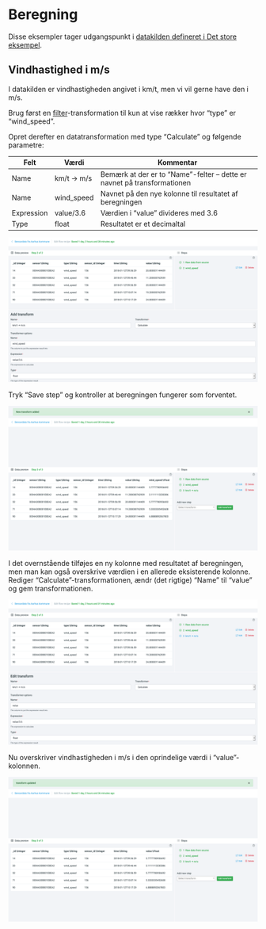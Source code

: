 # Beregning

Disse eksempler tager udgangspunkt i [datakilden defineret i Det store
eksempel](../tutorial#datakilden).

## Vindhastighed i m/s

I datakilden er vindhastigheden angivet i km/t, men vi vil gerne have den i m/s.

Brug først en [filter](filter)-transformation til kun at vise rækker hvor
“type” er “wind_speed”.

Opret derefter en datatransformation med type “Calculate” og følgende parametre:

| Felt       | Værdi      | Kommentar                                                               |
|------------|------------|-------------------------------------------------------------------------|
| Name       | km/t → m/s | Bemærk at der er to “Name”-felter – dette er navnet på transformationen |
| Name       | wind_speed | Navnet på den nye kolonne til resultatet af beregningen                 |
| Expression | value/3.6  | Værdien i “value” divideres med 3.6                                     |
| Type       | float      | Resultatet er et decimaltal                                             |

![calculate_000][calculate_000]

Tryk “Save step” og kontroller at beregningen fungerer som forventet.

![calculate_001][calculate_001]

I det overnstående tilføjes en ny kolonne med resultatet af beregningen, men man
kan også overskrive værdien i en allerede eksisterende kolonne. Rediger
“Calculate”-transformationen, ændr (det rigtige) “Name” til “value” og gem
transformationen.

![calculate_002][calculate_002]

Nu overskriver vindhastigheden i m/s i den oprindelige værdi i “value”-kolonnen.

![calculate_003][calculate_003]

[calculate_000]: images/Screenshot_2019-12-17%20Add%20transform%20Datatidy.png
[calculate_001]: images/Screenshot_2019-12-17%20Data%20flow%20recipe%20step%20Datatidy.png
[calculate_002]: images/Screenshot_2019-12-17%20Edit%20transform%20Datatidy(1).png
[calculate_003]: images/Screenshot_2019-12-17%20Data%20flow%20recipe%20step%20Datatidy(1).png
